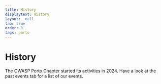 ```yaml
---
title: History
displaytext: History
layout:  null
tab: true
order: 3
tags: porto
---
```


# History

The OWASP Porto Chapter started its activities in 2024. Have a look at the past events tab for a list of our events.